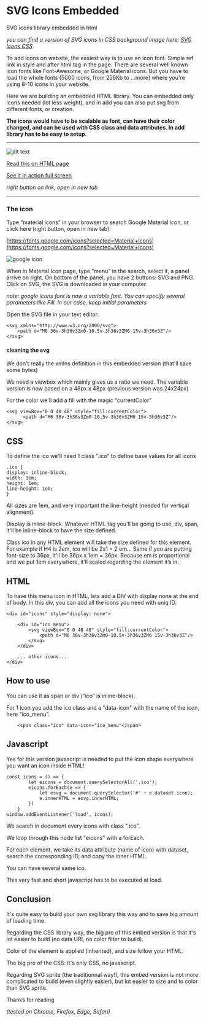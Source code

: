 # SVG Icons Embedded
SVG icons library embedded in html


*you can find a version of SVG icons in CSS background image here: [SVG Icons CSS](https://github.com/pierfarrugia/svgiconsCSS)* 

To add icons on website, the easiest way is to use an icon font. Simple ref link in style and after html tag in the page. There are several well known icon fonts like Font-Awesome, or Google Material icons. But you have to load the whole fonts (5000 icons, from 256Kb to ...more) where you're using 8-10 icons in your website.

Here we are building an embedded HTML library. You can embedded only icons needed (lot less weight), and in add you can also put svg from different fonts, or creation.

**The icons would have to be scalable as font, can have their color changed, and can be used with CSS class and data attributes. In add library has to be easy to setup.**

---


![alt text](https://aonecommunication.ch/content/svgicons_embed/svg_icons_embed.webp)

[Read this on HTML page](https://aonecommunication.ch/blog.html#svg_icons_embed)

[See it in action full screen](https://aonecommunication.ch/content/svgicons_embed/svg_icons_embed.html)

*right button on link, open in new tab*




---


### The icon

Type “material icons” in your browser to search Google Material icon, or click here (right button, open in new tab):

[https://fonts.google.com/icons?selected=Material+Icons](https://fonts.google.com/icons?selected=Material+Icons)

![google icon](https://aonecommunication.ch.com/content/svgicons_embed/materialIcon.webp)

When in Material Icon page, type “menu” in the search, select it, a panel arrive on right. On bottom of the panel, you have 2
buttons: SVG and PNG. Click on SVG, the SVG is downloaded in your computer.

*note: google icons font is now a variable font. You can specify several parameters like Fill. In our case, keep initial parameters*

Open the SVG file in your text editor:

```
<svg xmlns="http://www.w3.org/2000/svg">
    <path d="M6 36v-3h36v3Zm0-10.5v-3h36v3ZM6 15v-3h36v3Z"/>
</svg>
```

#### cleaning the svg

We don't really the xmlns definition in this embedded version (that'll save some bytes)

We need a viewbox which mainly gives us a ratio we need. The variable version is now based on a 48px x 48px (previous version was 24x24px)

For the color we'll add a fill with the magic "currentColor"

``` 
<svg viewBox="0 0 48 48" style="fill:currentColor">
      <path d="M6 36v-3h36v3Zm0-10.5v-3h36v3ZM6 15v-3h36v3Z"/>
</svg> 
```

CSS
---

To define the ico we'll need 1 class ".ico" to define base values for all icons


```
.ico {
display: inline-block;
width: 1em;
height: 1em;
line-height: 1em;
}
```

All sizes are 1em, and very important the line-height (needed for vertical alignment).

Display is inline-block. Whatever HTML tag you'll be going to use, div, span, it'll be inline-block to have the size defined.

Class ico in any HTML element will take the size defined for this element. For example if H4 is 2em,
ico will be 2x1 = 2 em… Same if you are putting font-size to 36px, it'll be 36px x 1em = 36px. Because em is proportional and we
put 1em everywhere, it’ll scaled regarding the element it’s in.


HTML
---

To have this menu icon in HTML, lets add a DIV with display none at the end of body. In this div, you can add all the icons you need with uniq ID.

```
<div id="icons" style="display: none">

    <div id="ico_menu">
        <svg viewBox="0 0 48 48" style="fill:currentColor">
            <path d="M6 36v-3h36v3Zm0-10.5v-3h36v3ZM6 15v-3h36v3Z"/>
        </svg>
    </div>

    ... other icons...
</div>
```

How to use
----------

You can use it as span or div (“ico” is inline-block).

For 1 icon you add the ico class and a "data-icon" with the name of the icon, here "ico_menu".

```
    <span class="ico" data-icon="ico_menu"</span>
```


Javascript
----------

Yes for this version javascript is needed to put the icon shape everywhere you want an icon inside HTML!

```
const icons = () => {
        let eicons = document.querySelectorAll('.ico');
        eicons.forEach(e => {
            let esvg = document.querySelector('#' + e.dataset.icon);
            e.innerHTML = esvg.innerHTML;
        })
    }
window.addEventListener('load', icons);
```

We search in document every icons with class ".ico".

We loop through this node list "eicons" with a forEach.

For each element, we take its data attribute (name of icon) with dataset, search the corresponding ID, and copy the inner HTML.

You can have several same ico.

This very fast and short javascript has to be executed at load.


Conclusion
----------

It's quite easy to build your own svg library this way and to save big amount of loading time.

Regarding the CSS library way, the big pro of this embed version is that it's lot easier to build (no data URI, no color filter to build).

Color of the element is applied (inherited), and size follow your HTML.

The big pro of the CSS: it's only CSS, no javascript.

Regarding SVG sprite (the traditionnal way!), this embed version is not more complicated to build (even slightly easier), but lot easier to size and to color than SVG sprite.


Thanks for reading

_(tested on Chrome, Firefox, Edge, Safari)_
